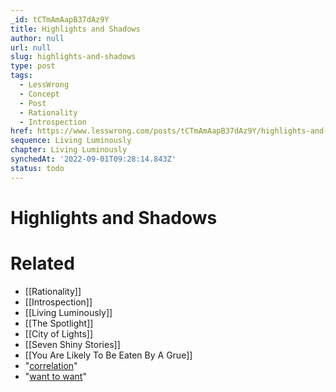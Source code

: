 ```yaml
---
_id: tCTmAmAapB37dAz9Y
title: Highlights and Shadows
author: null
url: null
slug: highlights-and-shadows
type: post
tags:
  - LessWrong
  - Concept
  - Post
  - Rationality
  - Introspection
href: https://www.lesswrong.com/posts/tCTmAmAapB37dAz9Y/highlights-and-shadows
sequence: Living Luminously
chapter: Living Luminously
synchedAt: '2022-09-01T09:28:14.843Z'
status: todo
---
```


# Highlights and Shadows


# Related

- [[Rationality]]
- [[Introspection]]
- [[Living Luminously]]
- [[The Spotlight]]
- [[City of Lights]]
- [[Seven Shiny Stories]]
- [[You Are Likely To Be Eaten By A Grue]]
- "[correlation](/lw/1y0/the_abcs_of_luminosity/)"
- "[want to want](/lw/fv/wanting_to_want/)"